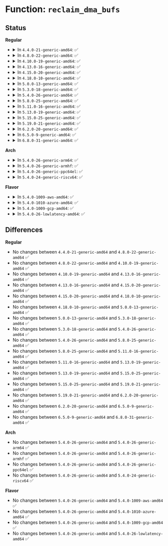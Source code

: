# Function: <code>reclaim_dma_bufs</code>

## Status
<b>Regular</b>
<ul>
<li>
<details>
<summary>In <code>4.4.0-21-generic-amd64</code>: ✅</summary>

```c
void reclaim_dma_bufs()
```

```json
{
  "name": "reclaim_dma_bufs",
  "collision_type": "Unique Static",
  "inline_type": "No",
  "funcs": [
    {
      "addr": 18446744071584181552,
      "name": "reclaim_dma_bufs",
      "external": false,
      "loc": "drivers/char/virtio_console.c:398",
      "file": "drivers/char/virtio_console.c",
      "inline": "seen, unknown",
      "caller_inline": [],
      "caller_func": [
        "drivers/char/virtio_console.c:fini",
        "drivers/char/virtio_console.c:port_fops_release"
      ]
    }
  ],
  "symbols": [
    {
      "addr": 18446744071584181552,
      "name": "reclaim_dma_bufs",
      "section": ".text",
      "bind": "STB_LOCAL",
      "size": 294
    }
  ]
}
```
</details>
</li>
<li>
<details>
<summary>In <code>4.8.0-22-generic-amd64</code>: ✅</summary>

```c
void reclaim_dma_bufs()
```

```json
{
  "name": "reclaim_dma_bufs",
  "collision_type": "Unique Static",
  "inline_type": "No",
  "funcs": [
    {
      "addr": 18446744071584520656,
      "name": "reclaim_dma_bufs",
      "external": false,
      "loc": "drivers/char/virtio_console.c:404",
      "file": "drivers/char/virtio_console.c",
      "inline": "seen, unknown",
      "caller_inline": [],
      "caller_func": [
        "drivers/char/virtio_console.c:fini",
        "drivers/char/virtio_console.c:port_fops_release"
      ]
    }
  ],
  "symbols": [
    {
      "addr": 18446744071584520656,
      "name": "reclaim_dma_bufs",
      "section": ".text",
      "bind": "STB_LOCAL",
      "size": 311
    }
  ]
}
```
</details>
</li>
<li>
<details>
<summary>In <code>4.10.0-19-generic-amd64</code>: ✅</summary>

```c
void reclaim_dma_bufs()
```

```json
{
  "name": "reclaim_dma_bufs",
  "collision_type": "Unique Static",
  "inline_type": "No",
  "funcs": [
    {
      "addr": 18446744071584703072,
      "name": "reclaim_dma_bufs",
      "external": false,
      "loc": "drivers/char/virtio_console.c:403",
      "file": "drivers/char/virtio_console.c",
      "inline": "seen, unknown",
      "caller_inline": [],
      "caller_func": [
        "drivers/char/virtio_console.c:fini",
        "drivers/char/virtio_console.c:port_fops_release"
      ]
    }
  ],
  "symbols": [
    {
      "addr": 18446744071584703072,
      "name": "reclaim_dma_bufs",
      "section": ".text",
      "bind": "STB_LOCAL",
      "size": 311
    }
  ]
}
```
</details>
</li>
<li>
<details>
<summary>In <code>4.13.0-16-generic-amd64</code>: ✅</summary>

```c
void reclaim_dma_bufs()
```

```json
{
  "name": "reclaim_dma_bufs",
  "collision_type": "Unique Static",
  "inline_type": "No",
  "funcs": [
    {
      "addr": 18446744071584784448,
      "name": "reclaim_dma_bufs",
      "external": false,
      "loc": "drivers/char/virtio_console.c:403",
      "file": "drivers/char/virtio_console.c",
      "inline": "seen, unknown",
      "caller_inline": [],
      "caller_func": [
        "drivers/char/virtio_console.c:fini",
        "drivers/char/virtio_console.c:port_fops_release"
      ]
    }
  ],
  "symbols": [
    {
      "addr": 18446744071584784448,
      "name": "reclaim_dma_bufs",
      "section": ".text",
      "bind": "STB_LOCAL",
      "size": 311
    }
  ]
}
```
</details>
</li>
<li>
<details>
<summary>In <code>4.15.0-20-generic-amd64</code>: ✅</summary>

```c
void reclaim_dma_bufs()
```

```json
{
  "name": "reclaim_dma_bufs",
  "collision_type": "Unique Static",
  "inline_type": "No",
  "funcs": [
    {
      "addr": 18446744071585204656,
      "name": "reclaim_dma_bufs",
      "external": false,
      "loc": "drivers/char/virtio_console.c:403",
      "file": "drivers/char/virtio_console.c",
      "inline": "seen, unknown",
      "caller_inline": [],
      "caller_func": [
        "drivers/char/virtio_console.c:fini",
        "drivers/char/virtio_console.c:port_fops_release"
      ]
    }
  ],
  "symbols": [
    {
      "addr": 18446744071585204656,
      "name": "reclaim_dma_bufs",
      "section": ".text",
      "bind": "STB_LOCAL",
      "size": 311
    }
  ]
}
```
</details>
</li>
<li>
<details>
<summary>In <code>4.18.0-10-generic-amd64</code>: ✅</summary>

```c
void reclaim_dma_bufs()
```

```json
{
  "name": "reclaim_dma_bufs",
  "collision_type": "Unique Static",
  "inline_type": "No",
  "funcs": [
    {
      "addr": 18446744071585441088,
      "name": "reclaim_dma_bufs",
      "external": false,
      "loc": "drivers/char/virtio_console.c:403",
      "file": "drivers/char/virtio_console.c",
      "inline": "seen, unknown",
      "caller_inline": [],
      "caller_func": [
        "drivers/char/virtio_console.c:fini",
        "drivers/char/virtio_console.c:port_fops_release",
        "drivers/char/virtio_console.c:alloc_buf"
      ]
    }
  ],
  "symbols": [
    {
      "addr": 18446744071585441088,
      "name": "reclaim_dma_bufs",
      "section": ".text",
      "bind": "STB_LOCAL",
      "size": 311
    }
  ]
}
```
</details>
</li>
<li>
<details>
<summary>In <code>5.0.0-13-generic-amd64</code>: ✅</summary>

```c
void reclaim_dma_bufs()
```

```json
{
  "name": "reclaim_dma_bufs",
  "collision_type": "Unique Static",
  "inline_type": "No",
  "funcs": [
    {
      "addr": 18446744071585564464,
      "name": "reclaim_dma_bufs",
      "external": false,
      "loc": "drivers/char/virtio_console.c:403",
      "file": "drivers/char/virtio_console.c",
      "inline": "seen, unknown",
      "caller_inline": [],
      "caller_func": [
        "drivers/char/virtio_console.c:fini",
        "drivers/char/virtio_console.c:port_fops_release",
        "drivers/char/virtio_console.c:alloc_buf"
      ]
    }
  ],
  "symbols": [
    {
      "addr": 18446744071585564464,
      "name": "reclaim_dma_bufs",
      "section": ".text",
      "bind": "STB_LOCAL",
      "size": 311
    }
  ]
}
```
</details>
</li>
<li>
<details>
<summary>In <code>5.3.0-18-generic-amd64</code>: ✅</summary>

```c
void reclaim_dma_bufs()
```

```json
{
  "name": "reclaim_dma_bufs",
  "collision_type": "Unique Static",
  "inline_type": "No",
  "funcs": [
    {
      "addr": 18446744071585784240,
      "name": "reclaim_dma_bufs",
      "external": false,
      "loc": "drivers/char/virtio_console.c:390",
      "file": "drivers/char/virtio_console.c",
      "inline": "seen, unknown",
      "caller_inline": [],
      "caller_func": [
        "drivers/char/virtio_console.c:fini",
        "drivers/char/virtio_console.c:port_fops_release",
        "drivers/char/virtio_console.c:alloc_buf"
      ]
    }
  ],
  "symbols": [
    {
      "addr": 18446744071585784240,
      "name": "reclaim_dma_bufs",
      "section": ".text",
      "bind": "STB_LOCAL",
      "size": 309
    }
  ]
}
```
</details>
</li>
<li>
<details>
<summary>In <code>5.4.0-26-generic-amd64</code>: ✅</summary>

```c
void reclaim_dma_bufs()
```

```json
{
  "name": "reclaim_dma_bufs",
  "collision_type": "Unique Static",
  "inline_type": "No",
  "funcs": [
    {
      "addr": 18446744071585927648,
      "name": "reclaim_dma_bufs",
      "external": false,
      "loc": "drivers/char/virtio_console.c:390",
      "file": "drivers/char/virtio_console.c",
      "inline": "seen, unknown",
      "caller_inline": [],
      "caller_func": [
        "drivers/char/virtio_console.c:fini",
        "drivers/char/virtio_console.c:port_fops_release",
        "drivers/char/virtio_console.c:alloc_buf"
      ]
    }
  ],
  "symbols": [
    {
      "addr": 18446744071585927648,
      "name": "reclaim_dma_bufs",
      "section": ".text",
      "bind": "STB_LOCAL",
      "size": 309
    }
  ]
}
```
</details>
</li>
<li>
<details>
<summary>In <code>5.8.0-25-generic-amd64</code>: ✅</summary>

```c
void reclaim_dma_bufs()
```

```json
{
  "name": "reclaim_dma_bufs",
  "collision_type": "Unique Static",
  "inline_type": "No",
  "funcs": [
    {
      "addr": 18446744071586662736,
      "name": "reclaim_dma_bufs",
      "external": false,
      "loc": "drivers/char/virtio_console.c:390",
      "file": "drivers/char/virtio_console.c",
      "inline": "seen, unknown",
      "caller_inline": [],
      "caller_func": [
        "drivers/char/virtio_console.c:fini",
        "drivers/char/virtio_console.c:port_fops_release",
        "drivers/char/virtio_console.c:alloc_buf"
      ]
    }
  ],
  "symbols": [
    {
      "addr": 18446744071586662736,
      "name": "reclaim_dma_bufs",
      "section": ".text",
      "bind": "STB_LOCAL",
      "size": 309
    }
  ]
}
```
</details>
</li>
<li>
<details>
<summary>In <code>5.11.0-16-generic-amd64</code>: ✅</summary>

```c
void reclaim_dma_bufs()
```

```json
{
  "name": "reclaim_dma_bufs",
  "collision_type": "Unique Static",
  "inline_type": "No",
  "funcs": [
    {
      "addr": 18446744071586772656,
      "name": "reclaim_dma_bufs",
      "external": false,
      "loc": "drivers/char/virtio_console.c:390",
      "file": "drivers/char/virtio_console.c",
      "inline": "seen, unknown",
      "caller_inline": [],
      "caller_func": [
        "drivers/char/virtio_console.c:fini",
        "drivers/char/virtio_console.c:port_fops_release",
        "drivers/char/virtio_console.c:alloc_buf"
      ]
    }
  ],
  "symbols": [
    {
      "addr": 18446744071586772656,
      "name": "reclaim_dma_bufs",
      "section": ".text",
      "bind": "STB_LOCAL",
      "size": 309
    }
  ]
}
```
</details>
</li>
<li>
<details>
<summary>In <code>5.13.0-19-generic-amd64</code>: ✅</summary>

```c
void reclaim_dma_bufs()
```

```json
{
  "name": "reclaim_dma_bufs",
  "collision_type": "Unique Static",
  "inline_type": "No",
  "funcs": [
    {
      "addr": 18446744071586652736,
      "name": "reclaim_dma_bufs",
      "external": false,
      "loc": "drivers/char/virtio_console.c:390",
      "file": "drivers/char/virtio_console.c",
      "inline": "seen, unknown",
      "caller_inline": [],
      "caller_func": [
        "drivers/char/virtio_console.c:fini",
        "drivers/char/virtio_console.c:port_fops_release",
        "drivers/char/virtio_console.c:alloc_buf"
      ]
    }
  ],
  "symbols": [
    {
      "addr": 18446744071586652736,
      "name": "reclaim_dma_bufs",
      "section": ".text",
      "bind": "STB_LOCAL",
      "size": 309
    }
  ]
}
```
</details>
</li>
<li>
<details>
<summary>In <code>5.15.0-25-generic-amd64</code>: ✅</summary>

```c
void reclaim_dma_bufs()
```

```json
{
  "name": "reclaim_dma_bufs",
  "collision_type": "Unique Static",
  "inline_type": "No",
  "funcs": [
    {
      "addr": 18446744071587201808,
      "name": "reclaim_dma_bufs",
      "external": false,
      "loc": "drivers/char/virtio_console.c:390",
      "file": "drivers/char/virtio_console.c",
      "inline": "seen, unknown",
      "caller_inline": [],
      "caller_func": [
        "drivers/char/virtio_console.c:fini",
        "drivers/char/virtio_console.c:port_fops_release",
        "drivers/char/virtio_console.c:alloc_buf"
      ]
    }
  ],
  "symbols": [
    {
      "addr": 18446744071587201808,
      "name": "reclaim_dma_bufs",
      "section": ".text",
      "bind": "STB_LOCAL",
      "size": 309
    }
  ]
}
```
</details>
</li>
<li>
<details>
<summary>In <code>5.19.0-21-generic-amd64</code>: ✅</summary>

```c
void reclaim_dma_bufs()
```

```json
{
  "name": "reclaim_dma_bufs",
  "collision_type": "Unique Static",
  "inline_type": "No",
  "funcs": [
    {
      "addr": 18446744071588506656,
      "name": "reclaim_dma_bufs",
      "external": false,
      "loc": "drivers/char/virtio_console.c:391",
      "file": "drivers/char/virtio_console.c",
      "inline": "seen, unknown",
      "caller_inline": [],
      "caller_func": [
        "drivers/char/virtio_console.c:virtio_console_fini",
        "drivers/char/virtio_console.c:port_fops_release",
        "drivers/char/virtio_console.c:alloc_buf"
      ]
    }
  ],
  "symbols": [
    {
      "addr": 18446744071588506656,
      "name": "reclaim_dma_bufs",
      "section": ".text",
      "bind": "STB_LOCAL",
      "size": 323
    }
  ]
}
```
</details>
</li>
<li>
<details>
<summary>In <code>6.2.0-20-generic-amd64</code>: ✅</summary>

```c
void reclaim_dma_bufs()
```

```json
{
  "name": "reclaim_dma_bufs",
  "collision_type": "Unique Static",
  "inline_type": "No",
  "funcs": [
    {
      "addr": 18446744071589948112,
      "name": "reclaim_dma_bufs",
      "external": false,
      "loc": "drivers/char/virtio_console.c:383",
      "file": "drivers/char/virtio_console.c",
      "inline": "seen, unknown",
      "caller_inline": [],
      "caller_func": [
        "drivers/char/virtio_console.c:virtio_console_fini",
        "drivers/char/virtio_console.c:port_fops_release",
        "drivers/char/virtio_console.c:alloc_buf"
      ]
    }
  ],
  "symbols": [
    {
      "addr": 18446744071589948112,
      "name": "reclaim_dma_bufs",
      "section": ".text",
      "bind": "STB_LOCAL",
      "size": 323
    }
  ]
}
```
</details>
</li>
<li>
<details>
<summary>In <code>6.5.0-9-generic-amd64</code>: ✅</summary>

```c
void reclaim_dma_bufs()
```

```json
{
  "name": "reclaim_dma_bufs",
  "collision_type": "Unique Static",
  "inline_type": "No",
  "funcs": [
    {
      "addr": 18446744071590257376,
      "name": "reclaim_dma_bufs",
      "external": false,
      "loc": "drivers/char/virtio_console.c:384",
      "file": "drivers/char/virtio_console.c",
      "inline": "seen, unknown",
      "caller_inline": [],
      "caller_func": [
        "drivers/char/virtio_console.c:virtio_console_fini",
        "drivers/char/virtio_console.c:port_fops_release",
        "drivers/char/virtio_console.c:alloc_buf"
      ]
    }
  ],
  "symbols": [
    {
      "addr": 18446744071590257376,
      "name": "reclaim_dma_bufs",
      "section": ".text",
      "bind": "STB_LOCAL",
      "size": 323
    }
  ]
}
```
</details>
</li>
<li>
<details>
<summary>In <code>6.8.0-31-generic-amd64</code>: ✅</summary>

```c
void reclaim_dma_bufs()
```

```json
{
  "name": "reclaim_dma_bufs",
  "collision_type": "Unique Static",
  "inline_type": "No",
  "funcs": [
    {
      "addr": 18446744071590598352,
      "name": "reclaim_dma_bufs",
      "external": false,
      "loc": "drivers/char/virtio_console.c:381",
      "file": "drivers/char/virtio_console.c",
      "inline": "seen, unknown",
      "caller_inline": [],
      "caller_func": [
        "drivers/char/virtio_console.c:virtio_console_fini",
        "drivers/char/virtio_console.c:port_fops_release",
        "drivers/char/virtio_console.c:alloc_buf"
      ]
    }
  ],
  "symbols": [
    {
      "addr": 18446744071590598352,
      "name": "reclaim_dma_bufs",
      "section": ".text",
      "bind": "STB_LOCAL",
      "size": 323
    }
  ]
}
```
</details>
</li>
</ul>
<b>Arch</b>
<ul>
<li>
<details>
<summary>In <code>5.4.0-26-generic-arm64</code>: ✅</summary>

```c
void reclaim_dma_bufs()
```

```json
{
  "name": "reclaim_dma_bufs",
  "collision_type": "Unique Static",
  "inline_type": "No",
  "funcs": [
    {
      "addr": 18446603336498758560,
      "name": "reclaim_dma_bufs",
      "external": false,
      "loc": "drivers/char/virtio_console.c:390",
      "file": "drivers/char/virtio_console.c",
      "inline": "seen, unknown",
      "caller_inline": [],
      "caller_func": [
        "drivers/char/virtio_console.c:fini",
        "drivers/char/virtio_console.c:port_fops_release",
        "drivers/char/virtio_console.c:alloc_buf"
      ]
    }
  ],
  "symbols": [
    {
      "addr": 18446603336498758560,
      "name": "reclaim_dma_bufs",
      "section": ".text",
      "bind": "STB_LOCAL",
      "size": 424
    }
  ]
}
```
</details>
</li>
<li>
<details>
<summary>In <code>5.4.0-26-generic-armhf</code>: ✅</summary>

```c
void reclaim_dma_bufs()
```

```json
{
  "name": "reclaim_dma_bufs",
  "collision_type": "Unique Static",
  "inline_type": "No",
  "funcs": [
    {
      "addr": 3231375936,
      "name": "reclaim_dma_bufs",
      "external": false,
      "loc": "drivers/char/virtio_console.c:390",
      "file": "drivers/char/virtio_console.c",
      "inline": "seen, unknown",
      "caller_inline": [],
      "caller_func": [
        "drivers/char/virtio_console.c:fini",
        "drivers/char/virtio_console.c:port_fops_release",
        "drivers/char/virtio_console.c:alloc_buf"
      ]
    }
  ],
  "symbols": [
    {
      "addr": 3231375936,
      "name": "reclaim_dma_bufs",
      "section": ".text",
      "bind": "STB_LOCAL",
      "size": 284
    }
  ]
}
```
</details>
</li>
<li>
<details>
<summary>In <code>5.4.0-26-generic-ppc64el</code>: ✅</summary>

```c
void reclaim_dma_bufs()
```

```json
{
  "name": "reclaim_dma_bufs",
  "collision_type": "Unique Static",
  "inline_type": "No",
  "funcs": [
    {
      "addr": 13835058055291913392,
      "name": "reclaim_dma_bufs",
      "external": false,
      "loc": "drivers/char/virtio_console.c:390",
      "file": "drivers/char/virtio_console.c",
      "inline": "seen, unknown",
      "caller_inline": [],
      "caller_func": [
        "drivers/char/virtio_console.c:fini",
        "drivers/char/virtio_console.c:port_fops_release",
        "drivers/char/virtio_console.c:alloc_buf"
      ]
    }
  ],
  "symbols": [
    {
      "addr": 13835058055291913392,
      "name": "reclaim_dma_bufs",
      "section": ".text",
      "bind": "STB_LOCAL",
      "size": 416
    }
  ]
}
```
</details>
</li>
<li>
<details>
<summary>In <code>5.4.0-24-generic-riscv64</code>: ✅</summary>

```c
void reclaim_dma_bufs()
```

```json
{
  "name": "reclaim_dma_bufs",
  "collision_type": "Unique Static",
  "inline_type": "No",
  "funcs": [
    {
      "addr": 18446743936276255480,
      "name": "reclaim_dma_bufs",
      "external": false,
      "loc": "drivers/char/virtio_console.c:390",
      "file": "drivers/char/virtio_console.c",
      "inline": "seen, unknown",
      "caller_inline": [],
      "caller_func": [
        "drivers/char/virtio_console.c:fini",
        "drivers/char/virtio_console.c:port_fops_release"
      ]
    }
  ],
  "symbols": [
    {
      "addr": 18446743936276255480,
      "name": "reclaim_dma_bufs",
      "section": ".text",
      "bind": "STB_LOCAL",
      "size": 236
    }
  ]
}
```
</details>
</li>
</ul>
<b>Flavor</b>
<ul>
<li>
<details>
<summary>In <code>5.4.0-1009-aws-amd64</code>: ✅</summary>

```c
void reclaim_dma_bufs()
```

```json
{
  "name": "reclaim_dma_bufs",
  "collision_type": "Unique Static",
  "inline_type": "No",
  "funcs": [
    {
      "addr": 18446744071585688624,
      "name": "reclaim_dma_bufs",
      "external": false,
      "loc": "drivers/char/virtio_console.c:390",
      "file": "drivers/char/virtio_console.c",
      "inline": "seen, unknown",
      "caller_inline": [],
      "caller_func": [
        "drivers/char/virtio_console.c:fini",
        "drivers/char/virtio_console.c:port_fops_release",
        "drivers/char/virtio_console.c:alloc_buf"
      ]
    }
  ],
  "symbols": [
    {
      "addr": 18446744071585688624,
      "name": "reclaim_dma_bufs",
      "section": ".text",
      "bind": "STB_LOCAL",
      "size": 309
    }
  ]
}
```
</details>
</li>
<li>
<details>
<summary>In <code>5.4.0-1010-azure-amd64</code>: ✅</summary>

```c
void reclaim_dma_bufs()
```

```json
{
  "name": "reclaim_dma_bufs",
  "collision_type": "Unique Static",
  "inline_type": "No",
  "funcs": [
    {
      "addr": 18446744071585548352,
      "name": "reclaim_dma_bufs",
      "external": false,
      "loc": "drivers/char/virtio_console.c:390",
      "file": "drivers/char/virtio_console.c",
      "inline": "seen, unknown",
      "caller_inline": [],
      "caller_func": [
        "drivers/char/virtio_console.c:fini",
        "drivers/char/virtio_console.c:port_fops_release"
      ]
    }
  ],
  "symbols": [
    {
      "addr": 18446744071585548352,
      "name": "reclaim_dma_bufs",
      "section": ".text",
      "bind": "STB_LOCAL",
      "size": 304
    }
  ]
}
```
</details>
</li>
<li>
<details>
<summary>In <code>5.4.0-1009-gcp-amd64</code>: ✅</summary>

```c
void reclaim_dma_bufs()
```

```json
{
  "name": "reclaim_dma_bufs",
  "collision_type": "Unique Static",
  "inline_type": "No",
  "funcs": [
    {
      "addr": 18446744071585877904,
      "name": "reclaim_dma_bufs",
      "external": false,
      "loc": "drivers/char/virtio_console.c:390",
      "file": "drivers/char/virtio_console.c",
      "inline": "seen, unknown",
      "caller_inline": [],
      "caller_func": [
        "drivers/char/virtio_console.c:fini",
        "drivers/char/virtio_console.c:port_fops_release"
      ]
    }
  ],
  "symbols": [
    {
      "addr": 18446744071585877904,
      "name": "reclaim_dma_bufs",
      "section": ".text",
      "bind": "STB_LOCAL",
      "size": 304
    }
  ]
}
```
</details>
</li>
<li>
<details>
<summary>In <code>5.4.0-26-lowlatency-amd64</code>: ✅</summary>

```c
void reclaim_dma_bufs()
```

```json
{
  "name": "reclaim_dma_bufs",
  "collision_type": "Unique Static",
  "inline_type": "No",
  "funcs": [
    {
      "addr": 18446744071585986432,
      "name": "reclaim_dma_bufs",
      "external": false,
      "loc": "drivers/char/virtio_console.c:390",
      "file": "drivers/char/virtio_console.c",
      "inline": "seen, unknown",
      "caller_inline": [],
      "caller_func": [
        "drivers/char/virtio_console.c:fini",
        "drivers/char/virtio_console.c:port_fops_release",
        "drivers/char/virtio_console.c:alloc_buf"
      ]
    }
  ],
  "symbols": [
    {
      "addr": 18446744071585986432,
      "name": "reclaim_dma_bufs",
      "section": ".text",
      "bind": "STB_LOCAL",
      "size": 309
    }
  ]
}
```
</details>
</li>
</ul>

## Differences
<b>Regular</b>
<ul>
<li>
No changes between <code>4.4.0-21-generic-amd64</code> and <code>4.8.0-22-generic-amd64</code> ✅
</li>
<li>
No changes between <code>4.8.0-22-generic-amd64</code> and <code>4.10.0-19-generic-amd64</code> ✅
</li>
<li>
No changes between <code>4.10.0-19-generic-amd64</code> and <code>4.13.0-16-generic-amd64</code> ✅
</li>
<li>
No changes between <code>4.13.0-16-generic-amd64</code> and <code>4.15.0-20-generic-amd64</code> ✅
</li>
<li>
No changes between <code>4.15.0-20-generic-amd64</code> and <code>4.18.0-10-generic-amd64</code> ✅
</li>
<li>
No changes between <code>4.18.0-10-generic-amd64</code> and <code>5.0.0-13-generic-amd64</code> ✅
</li>
<li>
No changes between <code>5.0.0-13-generic-amd64</code> and <code>5.3.0-18-generic-amd64</code> ✅
</li>
<li>
No changes between <code>5.3.0-18-generic-amd64</code> and <code>5.4.0-26-generic-amd64</code> ✅
</li>
<li>
No changes between <code>5.4.0-26-generic-amd64</code> and <code>5.8.0-25-generic-amd64</code> ✅
</li>
<li>
No changes between <code>5.8.0-25-generic-amd64</code> and <code>5.11.0-16-generic-amd64</code> ✅
</li>
<li>
No changes between <code>5.11.0-16-generic-amd64</code> and <code>5.13.0-19-generic-amd64</code> ✅
</li>
<li>
No changes between <code>5.13.0-19-generic-amd64</code> and <code>5.15.0-25-generic-amd64</code> ✅
</li>
<li>
No changes between <code>5.15.0-25-generic-amd64</code> and <code>5.19.0-21-generic-amd64</code> ✅
</li>
<li>
No changes between <code>5.19.0-21-generic-amd64</code> and <code>6.2.0-20-generic-amd64</code> ✅
</li>
<li>
No changes between <code>6.2.0-20-generic-amd64</code> and <code>6.5.0-9-generic-amd64</code> ✅
</li>
<li>
No changes between <code>6.5.0-9-generic-amd64</code> and <code>6.8.0-31-generic-amd64</code> ✅
</li>
</ul>
<b>Arch</b>
<ul>
<li>
No changes between <code>5.4.0-26-generic-amd64</code> and <code>5.4.0-26-generic-arm64</code> ✅
</li>
<li>
No changes between <code>5.4.0-26-generic-amd64</code> and <code>5.4.0-26-generic-armhf</code> ✅
</li>
<li>
No changes between <code>5.4.0-26-generic-amd64</code> and <code>5.4.0-26-generic-ppc64el</code> ✅
</li>
<li>
No changes between <code>5.4.0-26-generic-amd64</code> and <code>5.4.0-24-generic-riscv64</code> ✅
</li>
</ul>
<b>Flavor</b>
<ul>
<li>
No changes between <code>5.4.0-26-generic-amd64</code> and <code>5.4.0-1009-aws-amd64</code> ✅
</li>
<li>
No changes between <code>5.4.0-26-generic-amd64</code> and <code>5.4.0-1010-azure-amd64</code> ✅
</li>
<li>
No changes between <code>5.4.0-26-generic-amd64</code> and <code>5.4.0-1009-gcp-amd64</code> ✅
</li>
<li>
No changes between <code>5.4.0-26-generic-amd64</code> and <code>5.4.0-26-lowlatency-amd64</code> ✅
</li>
</ul>
